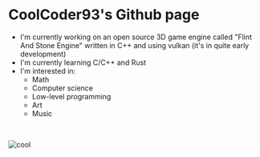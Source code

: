 # CoolCoder93's Github page

- I'm currently working on an open source 3D game engine called "Flint And Stone Engine" written in C++ and using vulkan (it's in quite early development)
- I'm currently learning C/C++ and Rust
- I'm interested in: 
  - Math
  - Computer science
  - Low-level programming
  - Art
  - Music
<br/>

![cool](https://user-images.githubusercontent.com/96700307/202290556-d0be9cf4-ebad-40e1-9e49-6a8a9233b362.png)
